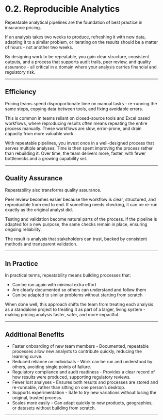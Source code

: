 # 0.2. Reproducible Analytics

Repeatable analytical pipelines are the foundation of best practice in insurance pricing.

If an analysis takes two weeks to produce, refreshing it with new data, adapting it to a similar problem, or iterating on the results should be a matter of hours - not another two weeks.  

By designing work to be repeatable, you gain clear structure, consistent outputs, and a process that supports audit trails, peer review, and quality assurance - all critical in a domain where your analysis carries financial and regulatory risk.

---

## Efficiency

Pricing teams spend disproportionate time on manual tasks - re-running the same steps, copying data between tools, and fixing avoidable errors.  

This is common in teams reliant on closed-source tools and Excel based workflows, where reproducing results often means repeating the entire process manually. These workflows are slow, error-prone, and drain capacity from more valuable work.

With repeatable pipelines, you invest once in a well-designed process that serves multiple analyses. Time is then spent improving the process rather than rebuilding it. Over time, the team delivers more, faster, with fewer bottlenecks and a growing capability set.

---

## Quality Assurance

Repeatability also transforms quality assurance.  

Peer review becomes easier because the workflow is clear, structured, and reproducible from end to end. If something needs checking, it can be re-run exactly as the original analyst did.

Testing and validation become natural parts of the process. If the pipeline is adapted for a new purpose, the same checks remain in place, ensuring ongoing reliability.

The result is analysis that stakeholders can trust, backed by consistent methods and transparent validation.

---

## In Practice

In practical terms, repeatability means building processes that:

- Can be run again with minimal extra effort  
- Are clearly documented so others can understand and follow them  
- Can be adapted to similar problems without starting from scratch  

When done well, this approach shifts the team from treating each analysis as a standalone project to treating it as part of a larger, living system - making pricing analysis faster, safer, and more impactful.

---

## Additional Benefits

- Faster onboarding of new team members - Documented, repeatable processes allow new analysts to contribute quickly, reducing the learning curve.  
- Reduced reliance on individuals - Work can be run and understood by others, avoiding single points of failure.  
- Regulatory compliance and audit readiness - Provides a clear record of how results were produced, supporting regulatory reviews.  
- Fewer lost analyses - Ensures both results and processes are stored and re-runnable, rather than sitting on one person’s desktop.  
- Supports experimentation - Safe to try new variations without losing the original, trusted process.  
- Scales more easily - Can adapt quickly to new products, geographies, or datasets without building from scratch.

---